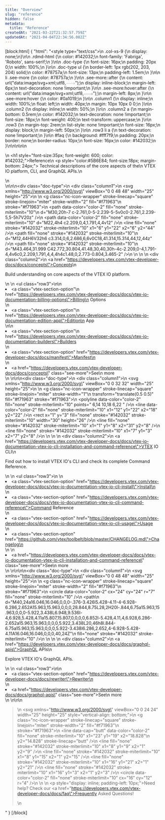 ```yaml
---
title: "Overview"
slug: "reference"
hidden: false
metadata: 
  title: "Reference"
createdAt: "2021-03-22T21:32:57.759Z"
updatedAt: "2021-04-04T22:34:56.082Z"
---
```

[block:html]
{
  "html": "<style type=\"text/css\">\n    .col-xs-9 {\n       display: none;\n}\n\n    .rdmd-html {\n        color: #142032;\n        font-family: 'Fabriga', 'Roboto', sans-serif;\n    }\n\n    .doc-type {\n        font-size: 16px;\n        padding: 20px 0;\n        width: 100%;\n    }\n\n    .doc-type ul {\n        border-left: 1px rgb(202, 203, 204) solid;\n        color: #78757a;\n        font-size: 13px;\n        padding-left: 1.5em;\n    }\n\n    li .see-more {\n        color: #78757a;\n    }\n\n    .see-more::after {\n        content: url(\"data:image/svg+xml;utf8,<svg xmlns='http://www.w3.org/2000/svg' width='30' height='14' viewBox='0 -8 59 14' fill='none'><path d='M0 7H57' stroke='rgb(120, 117, 122)'></path><path d='M49 1L57.5 7L49 13' stroke='rgb(120, 117, 122)'></path></svg>\");\n        display: inline-block;\n        margin-left: 6px;\n        text-decoration: none !important;\n    }\n\n    .see-more:hover:after {\n        content: url(\"data:image/svg+xml;utf8,<svg xmlns='http://www.w3.org/2000/svg' width='30' height='14' viewBox='0 -8 59 14' fill='none'><path d='M0 7H57' stroke='rgb(20, 32, 50)'></path><path d='M49 1L57.5 7L49 13' stroke='rgb(20, 32, 50)'></path></svg>\");\n        margin-left: 8px;\n    }\n\n    .see-more:hover {\n        color: #0a1019;\n    }\n\n    .column1 {\n        display: inline;\n        width: 100%;\n        float: left;\n        width: 40px;\n        margin: 10px 10px 0 0;\n    }\n\n    .column2 {\n        display: inline;\n        width: 50%;\n    }\n\n    .column2 a {\n        margin-bottom: 0.5rem;\n        color: #142032;\n        text-decoration: none !important;\n        font-size: 18px;\n        font-weight: 400;\n        text-transform: uppercase;\n    }\n\n    .row3 {\n        margin-top: 2rem;\n        list-style: none !important;\n        font-size: 16px;\n        display: block;\n        margin-left: 50px;\n    }\n\n    .row3 li a {\n        text-decoration: none !important;\n    }\n\n    #faq {\n        background: #fff7f9;\n        padding: 20px;\n        border: none;\n        border-radius: 10px;\n        font-size: 16px;\n        color: #142032;\n    }\n</style>\n\n\n\n<div>\n    <h1 style=\"font-size:35px; font-weight: 600; color: #142032;\">Reference</h1>\n    <p style=\"color:#5B6E84; font-size:18px;  margin-bottom: 24px;\"> Technical descriptions of the core aspects of the\n        VTEX IO platform, CLI, and GraphQL APIs.\n    </p>\n</div>\n\n\n<div class=\"doc-type\">\n    <div class=\"column1\">\n        <svg xmlns=\"http://www.w3.org/2000/svg\" viewBox=\"0 0 48 48\" width=\"25\" height=\"25\">\n            <title>abc</title>\n            <g class=\"nc-icon-wrapper\" stroke-linecap=\"square\" stroke-linejoin=\"miter\" stroke-width=\"2\" fill=\"#f71963\"\n                stroke=\"#f71963\">\n                <path data-color=\"color-2\" fill=\"none\" stroke-miterlimit=\"10\"\n                    d=\"M30,20h-7 c-2.761,0-5-2.239-5-5v0c0-2.761,2.239-5,5-5h7V20z\" />\n                <path data-color=\"color-2\" fill=\"none\" stroke-miterlimit=\"10\" d=\"M22,4h4 c2.209,0,4,1.791,4,4v12\" />\n                <line fill=\"none\" stroke=\"#142032\" stroke-miterlimit=\"10\" x1=\"6\" y1=\"22\" x2=\"6\" y2=\"44\" />\n                <path fill=\"none\" stroke=\"#142032\" stroke-miterlimit=\"10\"\n                    d=\"M12,44H6V32h6 c3.314,0,6,2.686,6,6v0C18,41.314,15.314,44,12,44z\" />\n                <path fill=\"none\" stroke=\"#142032\" stroke-miterlimit=\"10\"\n                    d=\"M43.464,31.999 C42.772,30.804,41.48,30,40,30h-4c-2.209,0-4,1.791-4,4v6c0,2.209,1.791,4,4,4h4c1.48,0,2.773-0.804,3.465-2\" />\n            </g>\n        </svg>\n    </div>\n    <div class=\"column2\">\n        <a href=\"https://developers.vtex.com/vtex-developer-docs/docs/concepts\">Concepts</a>\n        <p>Build understanding on core aspects of the VTEX IO platform.</p>\n    </div>\n    <ul class=\"row3\">\n\n        <li><a class=\"vtex-section-option\"\n                href=\"https://developers.vtex.com/vtex-developer-docs/docs/vtex-io-documentation-billing-options\">Billing\n                Options</li>\n        <li><a class=\"vtex-section-option\"\n                href=\"https://developers.vtex.com/vtex-developer-docs/docs/vtex-io-documentation-edition-app\">Edition\n                App</li>\n\n        <li><a class=\"vtex-section-option\"\n                href=\"https://developers.vtex.com/vtex-developer-docs/docs/vtex-io-documentation-builders\">Builders</li>\n        <li><a class=\"vtex-section-option\" href=\"https://developers.vtex.com/vtex-developer-docs/docs/manifest\">Manifest\n        </li>\n        <li><a href=\"https://developers.vtex.com/vtex-developer-docs/docs/concepts\" class=\"see-more\">See\n                more</a></li>\n    </ul>\n</div>\n\n<div class=\"doc-type\">\n    <div class=\"column1\">\n        <svg xmlns=\"http://www.w3.org/2000/svg\" viewBox=\"0 0 32 32\" width=\"25\" height=\"25\">\n            <title>window code</title>\n            <g class=\"nc-icon-wrapper\" stroke-linecap=\"square\" stroke-linejoin=\"miter\" stroke-width=\"1\"\n                transform=\"translate(0.5 0.5)\" fill=\"#f71963\" stroke=\"#f71963\">\n                <polyline data-color=\"color-2\" fill=\"none\" stroke-miterlimit=\"10\" points=\" 6,14 10,18 6,22 \" />\n                <line data-color=\"color-2\" fill=\"none\" stroke-miterlimit=\"10\" x1=\"12\" y1=\"22\" x2=\"18\" y2=\"22\" />\n                <rect x=\"1\" y=\"3\" fill=\"none\" stroke=\"#142032\" stroke-miterlimit=\"10\" width=\"30\" height=\"26\" />\n                <line fill=\"none\" stroke=\"#142032\" stroke-miterlimit=\"10\" x1=\"1\" y1=\"8\" x2=\"31\" y2=\"8\" />\n                <line fill=\"none\" stroke=\"#142032\" stroke-miterlimit=\"10\" x1=\"7\" y1=\"3\" x2=\"7\" y2=\"8\" />\n            </g>\n        </svg>\n    </div>\n    <div class=\"column2\">\n        <a href=\"https://developers.vtex.com/vtex-developer-docs/docs/vtex-io-documentation-vtex-io-cli-installation-and-command-reference\">VTEX IO CLI</a>\n        <p>Find out how to install VTEX IO's CLI and check its complete Command Reference.</p>\n    </div>\n    <ul class=\"row3\">\n        \n        <li><a class=\"vtex-section-option\" href=\"https://developers.vtex.com/vtex-developer-docs/docs/vtex-io-documentation-vtex-io-cli-install\">Install\n        </li>\n        <li><a class=\"vtex-section-option\" href=\"https://developers.vtex.com/vtex-developer-docs/docs/vtex-io-documentation-vtex-io-cli-command-reference\">Command Reference</li>\n        <li><a class=\"vtex-section-option\" href=\"https://developers.vtex.com/vtex-developer-docs/docs/vtex-io-documentation-vtex-io-cli-usage\">Usage</li>\n        <li><a class=\"vtex-section-option\" href=\"https://github.com/vtex/toolbelt/blob/master/CHANGELOG.md\">Changelog\n        </li>\n        <!-- Atualizar no futuro\n        <li><a class=\"vtex-section-option\" href=\"\">Uninstall</li>\n        <li><a class=\"vtex-section-option\" href=\"\">Update\n        </li>\n        <li><a class=\"vtex-section-option\" href=\"\">Plugins\n        </li>\n        -->\n        <li><a href=\"https://developers.vtex.com/vtex-developer-docs/docs/vtex-io-documentation-vtex-io-cli-installation-and-command-reference\" class=\"see-more\">See\n                more</a></li>\n    </ul>\n</div>\n\n\n<div class=\"doc-type\">\n    <div class=\"column1\">\n        <svg xmlns=\"http://www.w3.org/2000/svg\" viewBox=\"0 0 48 48\" width=\"25\" height=\"25\">\n            <title>settings gear</title>\n            <g class=\"nc-icon-wrapper\" stroke-linecap=\"square\" stroke-linejoin=\"miter\" stroke-width=\"2\" fill=\"#f71963\"\n                stroke=\"#f71963\">\n                <circle data-color=\"color-2\" cx=\"24\" cy=\"24\" r=\"7\" fill=\"none\" stroke-miterlimit=\"10\" />\n                <path\n                    d=\"M40,24a16.046,16.046,0,0,0-.376-3.426l5.428-4.11-4-6.928-6.286,2.652A15.963,15.963,0,0,0,28.844,8.75L28,2H20l-.844,6.75a15.963,15.963,0,0,0-5.922,3.438L6.948,9.536l-4,6.928,5.428,4.11a15.807,15.807,0,0,0,0,6.852l-5.428,4.11,4,6.928,6.286-2.652a15.963,15.963,0,0,0,5.922,3.438L20,46h8l.844-6.75a15.963,15.963,0,0,0,5.922-3.438l6.286,2.652,4-6.928-5.428-4.11A16.046,16.046,0,0,0,40,24Z\"\n                    fill=\"none\" stroke=\"#142032\" stroke-miterlimit=\"10\" />\n            </g>\n        </svg>\n    </div>\n    <div class=\"column2\">\n        <a href=\"https://developers.vtex.com/vtex-developer-docs/docs/graphql-apis\">GraphQL APIs</a>\n        <p>Explore VTEX IO's GraphQL APIs.</p>\n    </div>\n    <ul class=\"row3\">\n\n        <li><a class=\"vtex-section-option\" href=\"https://developers.vtex.com/vtex-developer-docs/docs/rewriter\">Rewriter\n        </li>\n        <li><a href=\"https://developers.vtex.com/vtex-developer-docs/docs/graphql-apis\" class=\"see-more\">See\n                more</a></li>\n    </ul>\n</div>\n\n<blockquote id='faq'>\n    <svg xmlns=\"http://www.w3.org/2000/svg\" viewBox=\"0 0 24 24\" width=\"25\" height=\"25\" style=\"vertical-align: bottom;\">\n        <g class=\"nc-icon-wrapper\" stroke-linecap=\"square\" stroke-linejoin=\"miter\" stroke-width=\"2\" fill=\"#f71963\"\n            stroke=\"#f71963\">\n            <line data-cap=\"butt\" data-color=\"color-2\" fill=\"none\" stroke-miterlimit=\"10\" x1=\"23\" y1=\"19\" x2=\"18.828\"\n                y2=\"14.828\" stroke-linecap=\"butt\" />\n            <line fill=\"none\" stroke=\"#142032\" stroke-miterlimit=\"10\" x1=\"8\" y1=\"9\" x2=\"1\" y2=\"9\" />\n            <line fill=\"none\" stroke=\"#142032\" stroke-miterlimit=\"10\" x1=\"8\" y1=\"15\" x2=\"1\" y2=\"15\" />\n            <line fill=\"none\" stroke=\"#142032\" stroke-miterlimit=\"10\" x1=\"16\" y1=\"21\" x2=\"1\" y2=\"21\" />\n            <line fill=\"none\" stroke=\"#142032\" stroke-miterlimit=\"10\" x1=\"16\" y1=\"3\" x2=\"1\" y2=\"3\" />\n            <circle data-color=\"color-2\" fill=\"none\" stroke-miterlimit=\"10\" cx=\"16\" cy=\"12\" r=\"4\" />\n        </g>\n    </svg>\n    <p style=\"display: inline; padding-left: 10px;\">Need help? Check our <a href=\"https://developers.vtex.com/vtex-developer-docs/docs/faq\">Frequently Asked Questions!</a></p>\n</blockquote>"
}
[/block]